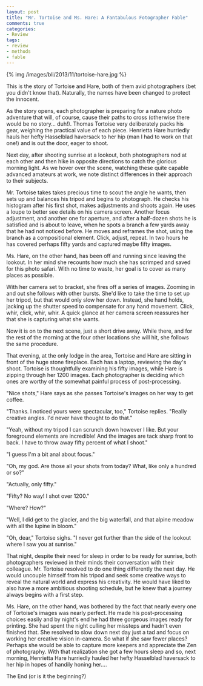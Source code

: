 ```yaml
---
layout: post
title: "Mr. Tortoise and Ms. Hare: A Fantabulous Fotographer Fable"
comments: true
categories:
- Review
tags:
- review
- methods
- fable
---
```


{% img /images/bli/2013/11/tortoise-hare.jpg %}

This is the story of Tortoise and Hare, both of them avid photographers (bet you didn't know that). Naturally, the names have been changed to protect the innocent.

As the story opens, each photographer is preparing for a nature photo adventure that will, of course, cause their paths to cross (otherwise there would be no story... duh!). Thomas Tortoise very deliberately packs his gear, weighing the practical value of each piece. Henrietta Hare hurriedly hauls her hefty Hasselblad haversack to her hip (man I had to work on that one!) and is out the door, eager to shoot. 

Next day, after shooting sunrise at a lookout, both photographers nod at each other and then hike in opposite directions to catch the glorious morning light. As we hover over the scene, watching these quite capable advanced amateurs at work, we note distinct differences in their approach to their subjects.

Mr. Tortoise takes takes precious time to scout the angle he wants, then sets up and balances his tripod and begins to photograph. He checks his histogram after his first shot, makes adjustments and shoots again. He uses a loupe to better see details on his camera screen. Another focus adjustment, and another one for aperture, and after a half-dozen shots he is satisfied and is about to leave, when he spots a branch a few yards away that he had not noticed before. He moves and reframes the shot, using the branch as a compositional element. Click, adjust, repeat. In two hours he has covered perhaps fifty yards and captured maybe fifty images. 

Ms. Hare, on the other hand, has been off and running since leaving the lookout. In her mind she recounts how much she has scrimped and saved for this photo safari. With no time to waste, her goal is to cover as many places as possible. 

With her camera set to bracket, she fires off a series of images. Zooming in and out she follows with other bursts. She'd like to take the time to set up her tripod, but that would only slow her down. Instead, she hand holds, jacking up the shutter speed to compensate for any hand movement. Click, whir, click, whir, whir. A quick glance at her camera screen reassures her that she is capturing what she wants. 

Now it is on to the next scene, just a short drive away. While there, and for the rest of the morning at the four other locations she will hit, she follows the same procedure. 

That evening, at the only lodge in the area, Tortoise and Hare are sitting in front of the huge stone fireplace. Each has a laptop, reviewing the day's shoot. Tortoise is thoughtfully examining his fifty images, while Hare is zipping through her 1200 images. Each photographer is deciding which ones are worthy of the somewhat painful process of post-processing. 

"Nice shots," Hare says as she passes Tortoise's images on her way to get coffee. 

"Thanks. I noticed yours were spectacular, too," Tortoise replies.  "Really creative angles. I'd never have thought to do that."

"Yeah, without my tripod I can scrunch down however I like. But your foreground elements are incredible! And the images are tack sharp front to back. I have to throw away fifty percent of what I shoot."

"I guess I'm a bit anal about focus."

"Oh, my god. Are those all your shots from today? What, like only a hundred or so?"

"Actually, only fifty."

"Fifty? No way! I shot over 1200." 

"Where? How?"

"Well, I did get to the glacier, and the big waterfall, and that alpine meadow with all the lupine in bloom."

"Oh, dear," Tortoise sighs. "I never got further than the side of the lookout where I saw you at sunrise."

That night, despite their need for sleep in order to be ready for sunrise, both photographers reviewed in their minds their conversation with their colleague. Mr. Tortoise resolved to do one thing differently the next day. He would uncouple himself from his tripod and seek some creative ways to reveal the natural world and express his creativity. He would have liked to also have a more ambitious shooting schedule, but he knew that a journey always begins with a first step.

Ms. Hare, on the other hand, was bothered by the fact that nearly every one of Tortoise's images was nearly perfect. He made his post-processing choices easily and by night's end he had three gorgeous images ready for printing. She had spent the night culling her missteps and hadn't even finished that. She resolved to slow down next day just a tad and focus on working her creative vision in-camera. So what if she saw fewer places? Perhaps she would be able to capture more keepers and appreciate the Zen of photography. With that realization she got a few hours sleep and so, next morning, Henrietta Hare hurriedly hauled her hefty Hasselblad haversack to her hip in hopes of handily honing her....

The End (or is it the beginning?)

 